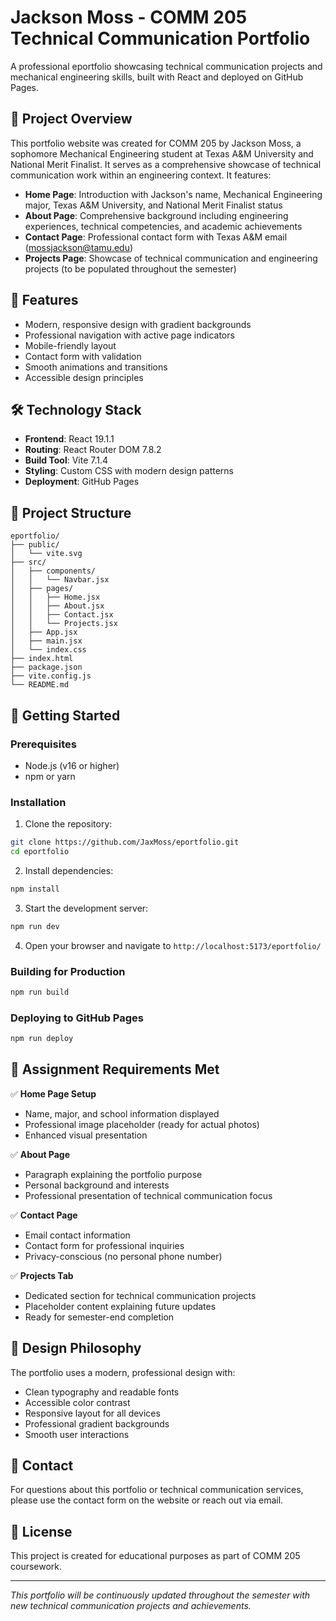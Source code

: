 # Jackson Moss - COMM 205 Technical Communication Portfolio

A professional eportfolio showcasing technical communication projects and mechanical engineering skills, built with React and deployed on GitHub Pages.

## 🎯 Project Overview

This portfolio website was created for COMM 205 by Jackson Moss, a sophomore Mechanical Engineering student at Texas A&M University and National Merit Finalist. It serves as a comprehensive showcase of technical communication work within an engineering context. It features:

- **Home Page**: Introduction with Jackson's name, Mechanical Engineering major, Texas A&M University, and National Merit Finalist status
- **About Page**: Comprehensive background including engineering experiences, technical competencies, and academic achievements
- **Contact Page**: Professional contact form with Texas A&M email (mossjackson@tamu.edu)
- **Projects Page**: Showcase of technical communication and engineering projects (to be populated throughout the semester)

## 🚀 Features

- Modern, responsive design with gradient backgrounds
- Professional navigation with active page indicators
- Mobile-friendly layout
- Contact form with validation
- Smooth animations and transitions
- Accessible design principles

## 🛠️ Technology Stack

- **Frontend**: React 19.1.1
- **Routing**: React Router DOM 7.8.2
- **Build Tool**: Vite 7.1.4
- **Styling**: Custom CSS with modern design patterns
- **Deployment**: GitHub Pages

## 📁 Project Structure

```
eportfolio/
├── public/
│   └── vite.svg
├── src/
│   ├── components/
│   │   └── Navbar.jsx
│   ├── pages/
│   │   ├── Home.jsx
│   │   ├── About.jsx
│   │   ├── Contact.jsx
│   │   └── Projects.jsx
│   ├── App.jsx
│   ├── main.jsx
│   └── index.css
├── index.html
├── package.json
├── vite.config.js
└── README.md
```

## 🚀 Getting Started

### Prerequisites
- Node.js (v16 or higher)
- npm or yarn

### Installation

1. Clone the repository:
```bash
git clone https://github.com/JaxMoss/eportfolio.git
cd eportfolio
```

2. Install dependencies:
```bash
npm install
```

3. Start the development server:
```bash
npm run dev
```

4. Open your browser and navigate to `http://localhost:5173/eportfolio/`

### Building for Production

```bash
npm run build
```

### Deploying to GitHub Pages

```bash
npm run deploy
```

## 📝 Assignment Requirements Met

✅ **Home Page Setup**
- Name, major, and school information displayed
- Professional image placeholder (ready for actual photos)
- Enhanced visual presentation

✅ **About Page**
- Paragraph explaining the portfolio purpose
- Personal background and interests
- Professional presentation of technical communication focus

✅ **Contact Page**
- Email contact information
- Contact form for professional inquiries
- Privacy-conscious (no personal phone number)

✅ **Projects Tab**
- Dedicated section for technical communication projects
- Placeholder content explaining future updates
- Ready for semester-end completion

## 🎨 Design Philosophy

The portfolio uses a modern, professional design with:
- Clean typography and readable fonts
- Accessible color contrast
- Responsive layout for all devices
- Professional gradient backgrounds
- Smooth user interactions

## 📧 Contact

For questions about this portfolio or technical communication services, please use the contact form on the website or reach out via email.

## 📄 License

This project is created for educational purposes as part of COMM 205 coursework.

---

*This portfolio will be continuously updated throughout the semester with new technical communication projects and achievements.*
